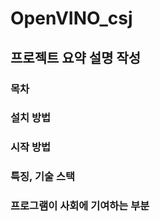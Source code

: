 # OpenVINO_csj
## 프로젝트 요약 설명 작성
### 목차

### 설치 방법


### 시작 방법


### 특징, 기술 스택

### 프로그램이 사회에 기여하는 부분
